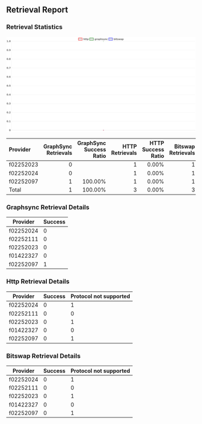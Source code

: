 ## Retrieval Report
### Retrieval Statistics
<img src="https://raw.githubusercontent.com/data-preservation-programs/filplus-checker-assets/main/filecoin-project/filecoin-plus-large-datasets/issues/2082/1691245117623.png"/>

| Provider  | GraphSync Retrievals | GraphSync Success Ratio | HTTP Retrievals | HTTP Success Ratio | Bitswap Retrievals | Bitswap Success Ratio |
| :-------- | -------------------: | ----------------------: | --------------: | -----------------: | -----------------: | --------------------: |
| f02252023 |                    0 |                         |               1 |              0.00% |                  1 |                 0.00% |
| f02252024 |                    0 |                         |               1 |              0.00% |                  1 |                 0.00% |
| f02252097 |                    1 |                 100.00% |               1 |              0.00% |                  1 |                 0.00% |
| Total     |                    1 |                 100.00% |               3 |              0.00% |                  3 |                 0.00% |

### Graphsync Retrieval Details
| Provider  | Success |
| --------- | ------- |
| f02252024 | 0       |
| f02252111 | 0       |
| f02252023 | 0       |
| f01422327 | 0       |
| f02252097 | 1       |

### Http Retrieval Details
| Provider  | Success | Protocol not supported |
| --------- | ------- | ---------------------- |
| f02252024 | 0       | 1                      |
| f02252111 | 0       | 0                      |
| f02252023 | 0       | 1                      |
| f01422327 | 0       | 0                      |
| f02252097 | 0       | 1                      |

### Bitswap Retrieval Details
| Provider  | Success | Protocol not supported |
| --------- | ------- | ---------------------- |
| f02252024 | 0       | 1                      |
| f02252111 | 0       | 0                      |
| f02252023 | 0       | 1                      |
| f01422327 | 0       | 0                      |
| f02252097 | 0       | 1                      |
